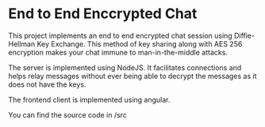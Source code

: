 # End to End Enccrypted Chat

This project implements an end to end encrypted chat session using Diffie-Hellman Key Exchange. This method of key sharing along with AES 256 encryption makes your chat immune to man-in-the-middle attacks.

The server is implemented using NodeJS. It facilitates connections and helps relay messages without ever being able to decrypt the messages as it does not have the keys.

The frontend client is implemented using angular.

You can find the source code in /src